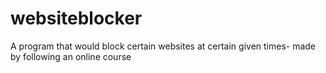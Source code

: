 # websiteblocker
A program that would block certain websites at certain given times- made by following an online course
